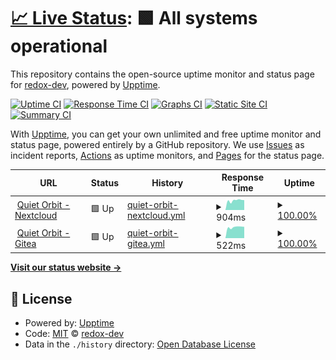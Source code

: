 # [📈 Live Status](https://redox-dev.github.io/quietorbit-status): <!--live status--> **🟩 All systems operational**

This repository contains the open-source uptime monitor and status page for [redox-dev](https://redox-dev.github.io/quietorbit-status), powered by [Upptime](https://github.com/upptime/upptime).

[![Uptime CI](https://github.com/redox-dev/quietorbit-status/workflows/Uptime%20CI/badge.svg)](https://github.com/redox-dev/quietorbit-status/actions?query=workflow%3A%22Uptime+CI%22)
[![Response Time CI](https://github.com/redox-dev/quietorbit-status/workflows/Response%20Time%20CI/badge.svg)](https://github.com/redox-dev/quietorbit-status/actions?query=workflow%3A%22Response+Time+CI%22)
[![Graphs CI](https://github.com/redox-dev/quietorbit-status/workflows/Graphs%20CI/badge.svg)](https://github.com/redox-dev/quietorbit-status/actions?query=workflow%3A%22Graphs+CI%22)
[![Static Site CI](https://github.com/redox-dev/quietorbit-status/workflows/Static%20Site%20CI/badge.svg)](https://github.com/redox-dev/quietorbit-status/actions?query=workflow%3A%22Static+Site+CI%22)
[![Summary CI](https://github.com/redox-dev/quietorbit-status/workflows/Summary%20CI/badge.svg)](https://github.com/redox-dev/quietorbit-status/actions?query=workflow%3A%22Summary+CI%22)

With [Upptime](https://upptime.js.org), you can get your own unlimited and free uptime monitor and status page, powered entirely by a GitHub repository. We use [Issues](https://github.com/redox-dev/quietorbit-status/issues) as incident reports, [Actions](https://github.com/redox-dev/quietorbit-status/actions) as uptime monitors, and [Pages](https://redox-dev.github.io/quietorbit-status) for the status page.

<!--start: status pages-->
<!-- This summary is generated by Upptime (https://github.com/upptime/upptime) -->
<!-- Do not edit this manually, your changes will be overwritten -->
<!-- prettier-ignore -->
| URL | Status | History | Response Time | Uptime |
| --- | ------ | ------- | ------------- | ------ |
| <img alt="" src="https://favicons.githubusercontent.com/file.quietorbit.de" height="13"> [Quiet Orbit - Nextcloud](https://file.quietorbit.de) | 🟩 Up | [quiet-orbit-nextcloud.yml](https://github.com/redox-dev/quietorbit-status/commits/HEAD/history/quiet-orbit-nextcloud.yml) | <details><summary><img alt="Response time graph" src="./graphs/quiet-orbit-nextcloud/response-time-week.png" height="20"> 904ms</summary><br><a href="https://redox-dev.github.io/quietorbit-status/history/quiet-orbit-nextcloud"><img alt="Response time 830" src="https://img.shields.io/endpoint?url=https%3A%2F%2Fraw.githubusercontent.com%2Fredox-dev%2Fquietorbit-status%2FHEAD%2Fapi%2Fquiet-orbit-nextcloud%2Fresponse-time.json"></a><br><a href="https://redox-dev.github.io/quietorbit-status/history/quiet-orbit-nextcloud"><img alt="24-hour response time 934" src="https://img.shields.io/endpoint?url=https%3A%2F%2Fraw.githubusercontent.com%2Fredox-dev%2Fquietorbit-status%2FHEAD%2Fapi%2Fquiet-orbit-nextcloud%2Fresponse-time-day.json"></a><br><a href="https://redox-dev.github.io/quietorbit-status/history/quiet-orbit-nextcloud"><img alt="7-day response time 904" src="https://img.shields.io/endpoint?url=https%3A%2F%2Fraw.githubusercontent.com%2Fredox-dev%2Fquietorbit-status%2FHEAD%2Fapi%2Fquiet-orbit-nextcloud%2Fresponse-time-week.json"></a><br><a href="https://redox-dev.github.io/quietorbit-status/history/quiet-orbit-nextcloud"><img alt="30-day response time 817" src="https://img.shields.io/endpoint?url=https%3A%2F%2Fraw.githubusercontent.com%2Fredox-dev%2Fquietorbit-status%2FHEAD%2Fapi%2Fquiet-orbit-nextcloud%2Fresponse-time-month.json"></a><br><a href="https://redox-dev.github.io/quietorbit-status/history/quiet-orbit-nextcloud"><img alt="1-year response time 830" src="https://img.shields.io/endpoint?url=https%3A%2F%2Fraw.githubusercontent.com%2Fredox-dev%2Fquietorbit-status%2FHEAD%2Fapi%2Fquiet-orbit-nextcloud%2Fresponse-time-year.json"></a></details> | <details><summary><a href="https://redox-dev.github.io/quietorbit-status/history/quiet-orbit-nextcloud">100.00%</a></summary><a href="https://redox-dev.github.io/quietorbit-status/history/quiet-orbit-nextcloud"><img alt="All-time uptime 99.86%" src="https://img.shields.io/endpoint?url=https%3A%2F%2Fraw.githubusercontent.com%2Fredox-dev%2Fquietorbit-status%2FHEAD%2Fapi%2Fquiet-orbit-nextcloud%2Fuptime.json"></a><br><a href="https://redox-dev.github.io/quietorbit-status/history/quiet-orbit-nextcloud"><img alt="24-hour uptime 100.00%" src="https://img.shields.io/endpoint?url=https%3A%2F%2Fraw.githubusercontent.com%2Fredox-dev%2Fquietorbit-status%2FHEAD%2Fapi%2Fquiet-orbit-nextcloud%2Fuptime-day.json"></a><br><a href="https://redox-dev.github.io/quietorbit-status/history/quiet-orbit-nextcloud"><img alt="7-day uptime 100.00%" src="https://img.shields.io/endpoint?url=https%3A%2F%2Fraw.githubusercontent.com%2Fredox-dev%2Fquietorbit-status%2FHEAD%2Fapi%2Fquiet-orbit-nextcloud%2Fuptime-week.json"></a><br><a href="https://redox-dev.github.io/quietorbit-status/history/quiet-orbit-nextcloud"><img alt="30-day uptime 99.80%" src="https://img.shields.io/endpoint?url=https%3A%2F%2Fraw.githubusercontent.com%2Fredox-dev%2Fquietorbit-status%2FHEAD%2Fapi%2Fquiet-orbit-nextcloud%2Fuptime-month.json"></a><br><a href="https://redox-dev.github.io/quietorbit-status/history/quiet-orbit-nextcloud"><img alt="1-year uptime 99.86%" src="https://img.shields.io/endpoint?url=https%3A%2F%2Fraw.githubusercontent.com%2Fredox-dev%2Fquietorbit-status%2FHEAD%2Fapi%2Fquiet-orbit-nextcloud%2Fuptime-year.json"></a></details>
| <img alt="" src="https://favicons.githubusercontent.com/git.quietorbit.de" height="13"> [Quiet Orbit - Gitea](https://git.quietorbit.de) | 🟩 Up | [quiet-orbit-gitea.yml](https://github.com/redox-dev/quietorbit-status/commits/HEAD/history/quiet-orbit-gitea.yml) | <details><summary><img alt="Response time graph" src="./graphs/quiet-orbit-gitea/response-time-week.png" height="20"> 522ms</summary><br><a href="https://redox-dev.github.io/quietorbit-status/history/quiet-orbit-gitea"><img alt="Response time 546" src="https://img.shields.io/endpoint?url=https%3A%2F%2Fraw.githubusercontent.com%2Fredox-dev%2Fquietorbit-status%2FHEAD%2Fapi%2Fquiet-orbit-gitea%2Fresponse-time.json"></a><br><a href="https://redox-dev.github.io/quietorbit-status/history/quiet-orbit-gitea"><img alt="24-hour response time 535" src="https://img.shields.io/endpoint?url=https%3A%2F%2Fraw.githubusercontent.com%2Fredox-dev%2Fquietorbit-status%2FHEAD%2Fapi%2Fquiet-orbit-gitea%2Fresponse-time-day.json"></a><br><a href="https://redox-dev.github.io/quietorbit-status/history/quiet-orbit-gitea"><img alt="7-day response time 522" src="https://img.shields.io/endpoint?url=https%3A%2F%2Fraw.githubusercontent.com%2Fredox-dev%2Fquietorbit-status%2FHEAD%2Fapi%2Fquiet-orbit-gitea%2Fresponse-time-week.json"></a><br><a href="https://redox-dev.github.io/quietorbit-status/history/quiet-orbit-gitea"><img alt="30-day response time 523" src="https://img.shields.io/endpoint?url=https%3A%2F%2Fraw.githubusercontent.com%2Fredox-dev%2Fquietorbit-status%2FHEAD%2Fapi%2Fquiet-orbit-gitea%2Fresponse-time-month.json"></a><br><a href="https://redox-dev.github.io/quietorbit-status/history/quiet-orbit-gitea"><img alt="1-year response time 546" src="https://img.shields.io/endpoint?url=https%3A%2F%2Fraw.githubusercontent.com%2Fredox-dev%2Fquietorbit-status%2FHEAD%2Fapi%2Fquiet-orbit-gitea%2Fresponse-time-year.json"></a></details> | <details><summary><a href="https://redox-dev.github.io/quietorbit-status/history/quiet-orbit-gitea">100.00%</a></summary><a href="https://redox-dev.github.io/quietorbit-status/history/quiet-orbit-gitea"><img alt="All-time uptime 100.00%" src="https://img.shields.io/endpoint?url=https%3A%2F%2Fraw.githubusercontent.com%2Fredox-dev%2Fquietorbit-status%2FHEAD%2Fapi%2Fquiet-orbit-gitea%2Fuptime.json"></a><br><a href="https://redox-dev.github.io/quietorbit-status/history/quiet-orbit-gitea"><img alt="24-hour uptime 100.00%" src="https://img.shields.io/endpoint?url=https%3A%2F%2Fraw.githubusercontent.com%2Fredox-dev%2Fquietorbit-status%2FHEAD%2Fapi%2Fquiet-orbit-gitea%2Fuptime-day.json"></a><br><a href="https://redox-dev.github.io/quietorbit-status/history/quiet-orbit-gitea"><img alt="7-day uptime 100.00%" src="https://img.shields.io/endpoint?url=https%3A%2F%2Fraw.githubusercontent.com%2Fredox-dev%2Fquietorbit-status%2FHEAD%2Fapi%2Fquiet-orbit-gitea%2Fuptime-week.json"></a><br><a href="https://redox-dev.github.io/quietorbit-status/history/quiet-orbit-gitea"><img alt="30-day uptime 100.00%" src="https://img.shields.io/endpoint?url=https%3A%2F%2Fraw.githubusercontent.com%2Fredox-dev%2Fquietorbit-status%2FHEAD%2Fapi%2Fquiet-orbit-gitea%2Fuptime-month.json"></a><br><a href="https://redox-dev.github.io/quietorbit-status/history/quiet-orbit-gitea"><img alt="1-year uptime 100.00%" src="https://img.shields.io/endpoint?url=https%3A%2F%2Fraw.githubusercontent.com%2Fredox-dev%2Fquietorbit-status%2FHEAD%2Fapi%2Fquiet-orbit-gitea%2Fuptime-year.json"></a></details>

<!--end: status pages-->

[**Visit our status website →**](https://redox-dev.github.io/quietorbit-status)

## 📄 License

- Powered by: [Upptime](https://github.com/upptime/upptime)
- Code: [MIT](./LICENSE) © [redox-dev](https://redox-dev.github.io/quietorbit-status)
- Data in the `./history` directory: [Open Database License](https://opendatacommons.org/licenses/odbl/1-0/)
